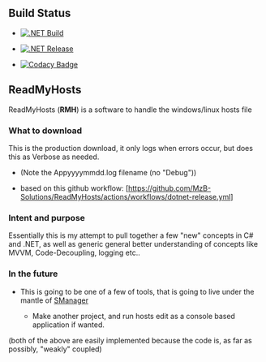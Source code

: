## Build Status

  - [![.NET Build](https://github.com/MzB-Solutions/ReadMyHosts/actions/workflows/dotnet-build.yml/badge.svg)](https://github.com/MzB-Solutions/ReadMyHosts/actions/workflows/dotnet-build.yml)

  - [![.NET Release](https://github.com/MzB-Solutions/ReadMyHosts/actions/workflows/dotnet-release.yml/badge.svg)](https://github.com/MzB-Solutions/ReadMyHosts/actions/workflows/dotnet-release.yml)

  - [![Codacy Badge](https://app.codacy.com/project/badge/Grade/03080d3aed254c54b49ed7e18b59f996)](https://www.codacy.com/gh/MzB-Solutions/ReadMyHosts/dashboard?utm_source=github.com&amp;utm_medium=referral&amp;utm_content=MzB-Solutions/ReadMyHosts&amp;utm_campaign=Badge_Grade)
## ReadMyHosts

ReadMyHosts (**RMH**) is a software to handle the windows/linux hosts file

### What to download

This is the production download, it only logs when errors occur,
but does this as Verbose as needed.

  - (Note the Appyyyymmdd.log filename (no "Debug"))

  - based on this github workflow: [https://github.com/MzB-Solutions/ReadMyHosts/actions/workflows/dotnet-release.yml]

### Intent and purpose

Essentially this is my attempt to pull together a few "new" concepts in C# and .NET,
as well as generic general better understanding of concepts like MVVM, Code-Decoupling,
logging etc..

### In the future

- This is going to be one of a few of tools, that is going to live under the mantle
    of [SManager](https://github.com/MzB-Solutions/SManager)

  - Make another project, and run hosts edit as a console based application if wanted.

(both of the above are easily implemented because the code is, as far as possibly,
 "weakly" coupled)
